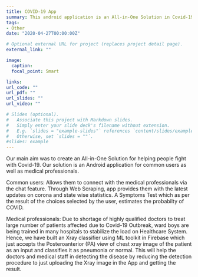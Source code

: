 ```yaml
---
title: COVID-19 App
summary: This android application is an All-in-One Solution in Covid-19 situation for common users as well as medical professionals. My team was ranked amongst the top  60 teams in e-yantra's Hackathon 2020 for this solution. Click here to know more about the app.
tags:
- Other
date: "2020-04-27T00:00:00Z"

# Optional external URL for project (replaces project detail page).
external_link: ""

image:
  caption: 
  focal_point: Smart

links:
url_code: ""
url_pdf: ""
url_slides: ""
url_video: ""

# Slides (optional).
#   Associate this project with Markdown slides.
#   Simply enter your slide deck's filename without extension.
#   E.g. `slides = "example-slides"` references `content/slides/example-slides.md`.
#   Otherwise, set `slides = ""`.
#slides: example
---
```

Our main aim was to create an All-in-One Solution for helping people fight with Covid-19. Our solution is an Android application for common users as well as medical professionals.

Common users: Allows them to connect with the medical professionals via the chat feature. Through Web Scraping, app provides them with the latest updates on corona and state wise statistics. A Symptoms Test which as per the result of the choices selected by the user, estimates the probabilty of COVID.

Medical professionals: Due to shortage of highly qualified doctors to treat large number of patients affected due to Covid-19 Outbreak, ward boys are being trained in many hospitals to stabilize the load on Healthcare System. Hence, we have built an Xray classifier using ML toolkit in Firebase which just accepts the Posteroanterior (PA) view of chest xray image of the patient as an input and classifies it as pneumonia or normal. This will help the doctors and medical staff in detecting the disease by reducing the detection procedure to just uploading the Xray image in the App and getting the result.
